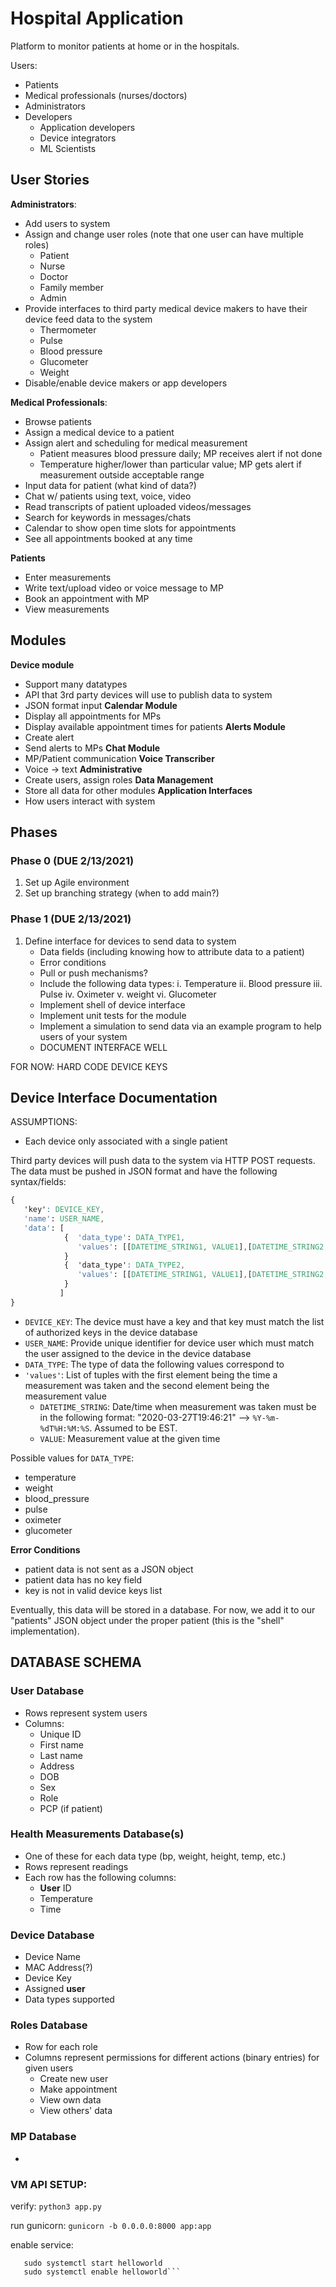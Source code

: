 # Hospital Application
Platform to monitor patients at home or in the hospitals.

Users: 
* Patients
* Medical professionals (nurses/doctors)
* Administrators
* Developers
    * Application developers
    * Device integrators
    * ML Scientists
 
## User Stories
**Administrators**:
* Add users to system
* Assign and change user roles (note that one user can have multiple roles)
    * Patient
    * Nurse
    * Doctor
    * Family member
    * Admin
* Provide interfaces to third party medical device makers to have their device feed data to the system
    * Thermometer
    * Pulse
    * Blood pressure
    * Glucometer
    * Weight
* Disable/enable device makers or app developers

**Medical Professionals**:
* Browse patients
* Assign a medical device to a patient
* Assign alert and scheduling for medical measurement
    * Patient measures blood pressure daily; MP receives alert if not done
    * Temperature higher/lower than particular value; MP gets alert if measurement outside acceptable range
* Input data for patient (what kind of data?)
* Chat w/ patients using text, voice, video
* Read transcripts of patient uploaded videos/messages
* Search for keywords in messages/chats
* Calendar to show open time slots for appointments 
* See all appointments booked at any time

**Patients**
* Enter measurements
* Write text/upload video or voice message to MP
* Book an appointment with MP
* View measurements 

## Modules
**Device module**
* Support many datatypes
* API that 3rd party devices will use to publish data to system
* JSON format input
**Calendar Module**
* Display all appointments for MPs
* Display available appointment times for patients
**Alerts Module**
* Create alert
* Send alerts to MPs
**Chat Module**
* MP/Patient communication
**Voice Transcriber**
* Voice -> text 
**Administrative**
* Create users, assign roles
**Data Management**
* Store all data for other modules
**Application Interfaces**
* How users interact with system

## Phases
### Phase 0 (DUE 2/13/2021)
1. Set up Agile environment
2. Set up branching strategy (when to add main?)
### Phase 1 (DUE 2/13/2021)
1. Define interface for devices to send data to system
    * Data fields (including knowing how to attribute data to a patient)
    * Error conditions
    * Pull or push mechanisms?
    * Include the following data types:
        i. Temperature
        ii. Blood pressure
        iii. Pulse
        iv. Oximeter
        v. weight
        vi. Glucometer 
    * Implement shell of device interface
    * Implement unit tests for the module
    * Implement a simulation to send data via an example program to help users of your system
    * DOCUMENT INTERFACE WELL
    
FOR NOW: HARD CODE DEVICE KEYS

## Device Interface Documentation
ASSUMPTIONS:
* Each device only associated with a single patient

Third party devices will push data to the system via HTTP POST requests. The data must be pushed in JSON format and have the following syntax/fields:

```css
{  
   'key': DEVICE_KEY,
   'name': USER_NAME,
   'data': [
            {  'data_type': DATA_TYPE1,
               'values': [[DATETIME_STRING1, VALUE1],[DATETIME_STRING2, VALUE2],....[DATETIME_STRINGN, VALUEN]]
            }
            {  'data_type': DATA_TYPE2,
               'values': [[DATETIME_STRING1, VALUE1],[DATETIME_STRING2, VALUE2],....[DATETIME_STRINGN, VALUEN]]
            }
           ]
}
```

* `DEVICE_KEY`: The device must have a key and that key must match the list of authorized keys in the device database
* `USER_NAME`: Provide unique identifier for device user which must match the user assigned to the device in the device database
* `DATA_TYPE`: The type of data the following values correspond to
* `'values'`: List of tuples with the first element being the time a measurement was taken and the second element being the measurement value
   * `DATETIME_STRING`: Date/time when measurement was taken must be in the following format: "2020-03-27T19:46:21" --> `%Y-%m-%dT%H:%M:%S`. Assumed to be EST.
   * `VALUE`: Measurement value at the given time


Possible values for `DATA_TYPE`:
* temperature
* weight
* blood_pressure
* pulse
* oximeter
* glucometer

**Error Conditions**
* patient data is not sent as a JSON object
* patient data has no key field
* key is not in valid device keys list

Eventually, this data will be stored in a database. For now, we add it to our "patients" JSON object under the proper patient (this is the "shell" implementation). 

## DATABASE SCHEMA
### **User** Database
* Rows represent system users
* Columns: 
   * Unique ID
   * First name
   * Last name
   * Address
   * DOB
   * Sex
   * Role
   * PCP (if patient) 
### Health Measurements Database(s)
* One of these for each data type (bp, weight, height, temp, etc.)
* Rows represent readings
* Each row has the following columns:
   * **User** ID
   * Temperature
   * Time
### Device Database
* Device Name
* MAC Address(?)
* Device Key
* Assigned **user**
* Data types supported
### Roles Database
* Row for each role
* Columns represent permissions for different actions (binary entries) for given users
   * Create new user
   * Make appointment
   * View own data
   * View others' data 
### MP Database
* 


### VM API SETUP:

verify: `python3 app.py`

run gunicorn: `gunicorn -b 0.0.0.0:8000 app:app`

enable service: 
```sudo systemctl daemon-reload
   sudo systemctl start helloworld
   sudo systemctl enable helloworld```